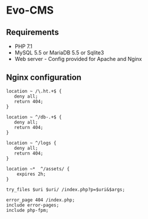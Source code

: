 Evo-CMS
===

Requirements
---
* PHP 7.1
* MySQL 5.5 or MariaDB 5.5 or Sqlite3
* Web server - Config provided for Apache and Nginx

Nginx configuration
---

````
location ~ /\.ht.+$ {
   deny all;
   return 404;
}

location ~ ^/db-.+$ {
   deny all;
   return 404;
}

location ~ ^/logs {
   deny all;
   return 404;
}

location ~*  ^/assets/ {
	expires 2h;
}

try_files $uri $uri/ /index.php?p=$uri&$args;

error_page 404 /index.php;
include error-pages;
include php-fpm;
````